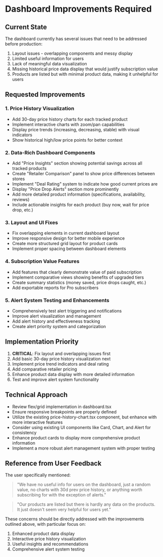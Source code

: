 # Dashboard Improvements Required

## Current State
The dashboard currently has several issues that need to be addressed before production:

1. Layout issues - overlapping components and messy display
2. Limited useful information for users
3. Lack of meaningful data visualization
4. Missing historical price data display that would justify subscription value
5. Products are listed but with minimal product data, making it unhelpful for users

## Requested Improvements

### 1. Price History Visualization
- Add 30-day price history charts for each tracked product
- Implement interactive charts with zoom/pan capabilities 
- Display price trends (increasing, decreasing, stable) with visual indicators
- Show historical high/low price points for better context

### 2. Data-Rich Dashboard Components
- Add "Price Insights" section showing potential savings across all tracked products
- Create "Retailer Comparison" panel to show price differences between stores
- Implement "Deal Rating" system to indicate how good current prices are
- Display "Price Drop Alerts" section more prominently
- Add more detailed product information (specifications, availability, reviews)
- Include actionable insights for each product (buy now, wait for price drop, etc.)

### 3. Layout and UI Fixes
- Fix overlapping elements in current dashboard layout
- Improve responsive design for better mobile experience
- Create more structured grid layout for product cards
- Implement proper spacing between dashboard elements

### 4. Subscription Value Features
- Add features that clearly demonstrate value of paid subscription
- Implement comparative views showing benefits of upgraded tiers
- Create summary statistics (money saved, price drops caught, etc.)
- Add exportable reports for Pro subscribers

### 5. Alert System Testing and Enhancements
- Comprehensively test alert triggering and notifications
- Improve alert visualization and management
- Add alert history and effectiveness tracking
- Create alert priority system and categorization

## Implementation Priority
1. **CRITICAL**: Fix layout and overlapping issues first
2. Add basic 30-day price history visualization next
3. Implement price trend indicators and deal rating
4. Add comparative retailer pricing
5. Enhance product data display with more detailed information
6. Test and improve alert system functionality

## Technical Approach
- Review flex/grid implementation in dashboard.tsx
- Ensure responsive breakpoints are properly defined
- Utilize the existing price-history-chart.tsx component, but enhance with more interactive features
- Consider using existing UI components like Card, Chart, and Alert for consistency
- Enhance product cards to display more comprehensive product information
- Implement a more robust alert management system with proper testing

## Reference from User Feedback
The user specifically mentioned:
> "We have no useful info for users on the dashboard, just a random value, no charts with 30d prev price history, or anything worth subscribing for with the exception of alerts."

> "Our products are listed but there is hardly any data on the products. It just doesn't seem very helpful for users yet."

These concerns should be directly addressed with the improvements outlined above, with particular focus on:
1. Enhanced product data display
2. Interactive price history visualization
3. Useful insights and recommendations
4. Comprehensive alert system testing
